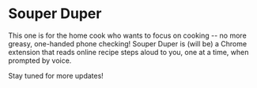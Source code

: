 # Souper Duper

This one is for the home cook who wants to focus on cooking -- no more greasy, one-handed phone checking! Souper Duper is (will be) a Chrome extension that reads online recipe steps aloud to you, one at a time, when prompted by voice.

Stay tuned for more updates!



